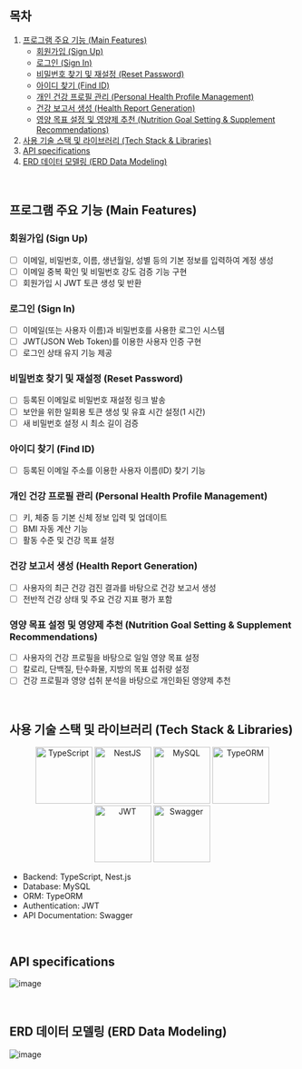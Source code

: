 ## 목차
1. [프로그램 주요 기능 (Main Features)](#프로그램-주요-기능-main-features)
   - [회원가입 (Sign Up)](#회원가입-sign-up)
   - [로그인 (Sign In)](#로그인-sign-in)
   - [비밀번호 찾기 및 재설정 (Reset Password)](#비밀번호-찾기-및-재설정-reset-password)
   - [아이디 찾기 (Find ID)](#아이디-찾기-find-id)
   - [개인 건강 프로필 관리 (Personal Health Profile Management)](#개인-건강-프로필-관리-personal-health-profile-management)
   - [건강 보고서 생성 (Health Report Generation)](#건강-보고서-생성-health-report-generation)
   - [영양 목표 설정 및 영양제 추천 (Nutrition Goal Setting & Supplement Recommendations)](#영양-목표-설정-및-영양제-추천-nutrition-goal-setting--supplement-recommendations)
2. [사용 기술 스택 및 라이브러리 (Tech Stack & Libraries)](#사용-기술-스택-및-라이브러리-tech-stack--libraries)
3. [API specifications](#api-specifications)
4. [ERD 데이터 모델링 (ERD Data Modeling)](#erd-데이터-모델링-erd-data-modeling)

<br>

## 프로그램 주요 기능 (Main Features)

### 회원가입 (Sign Up)
- [ ] 이메일, 비밀번호, 이름, 생년월일, 성별 등의 기본 정보를 입력하여 계정 생성
- [ ] 이메일 중복 확인 및 비밀번호 강도 검증 기능 구현
- [ ] 회원가입 시 JWT 토큰 생성 및 반환

### 로그인 (Sign In)
- [ ] 이메일(또는 사용자 이름)과 비밀번호를 사용한 로그인 시스템
- [ ] JWT(JSON Web Token)를 이용한 사용자 인증 구현
- [ ] 로그인 상태 유지 기능 제공

### 비밀번호 찾기 및 재설정 (Reset Password)
- [ ] 등록된 이메일로 비밀번호 재설정 링크 발송
- [ ] 보안을 위한 일회용 토큰 생성 및 유효 시간 설정(1 시간)
- [ ] 새 비밀번호 설정 시 최소 길이 검증

### 아이디 찾기 (Find ID)
- [ ] 등록된 이메일 주소를 이용한 사용자 이름(ID) 찾기 기능

### 개인 건강 프로필 관리 (Personal Health Profile Management)
- [ ] 키, 체중 등 기본 신체 정보 입력 및 업데이트
- [ ] BMI 자동 계산 기능
- [ ] 활동 수준 및 건강 목표 설정

### 건강 보고서 생성 (Health Report Generation)
- [ ] 사용자의 최근 건강 검진 결과를 바탕으로 건강 보고서 생성
- [ ] 전반적 건강 상태 및 주요 건강 지표 평가 포함

### 영양 목표 설정 및 영양제 추천 (Nutrition Goal Setting & Supplement Recommendations)
- [ ] 사용자의 건강 프로필을 바탕으로 일일 영양 목표 설정
- [ ] 칼로리, 단백질, 탄수화물, 지방의 목표 섭취량 설정
- [ ] 건강 프로필과 영양 섭취 분석을 바탕으로 개인화된 영양제 추천

<br>

## 사용 기술 스택 및 라이브러리 (Tech Stack & Libraries)
<p align="center">
<img src="https://raw.githubusercontent.com/remojansen/logo.ts/master/ts.png" alt="TypeScript" width="100" height="100"/>
<img src="https://docs.nestjs.com/assets/logo-small.svg" alt="NestJS" width="100" height="100"/>
<img src="https://upload.wikimedia.org/wikipedia/en/d/dd/MySQL_logo.svg" alt="MySQL" width="100" height="100"/>
<img src="https://avatars.githubusercontent.com/u/20165699?s=200&v=4" alt="TypeORM" width="100" height="100"/>
<img src="https://jwt.io/img/pic_logo.svg" alt="JWT" width="100" height="100"/>
<img src="https://static1.smartbear.co/swagger/media/assets/swagger_fav.png" alt="Swagger" width="100" height="100"/>
</p>

- Backend: TypeScript, Nest.js
- Database: MySQL
- ORM: TypeORM
- Authentication: JWT
- API Documentation: Swagger

<br>

## API specifications
![image](https://github.com/user-attachments/assets/599413ea-2944-4105-bf6f-986755223f0f)


<br>

## ERD 데이터 모델링 (ERD Data Modeling)
![image](https://github.com/user-attachments/assets/774d78d8-3156-4d5e-b46e-a5cde600f9b5)

